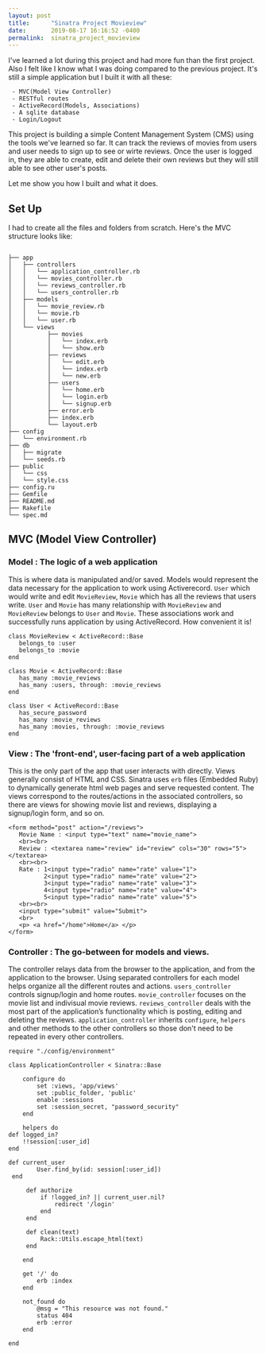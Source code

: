 ```yaml
---
layout: post
title:      "Sinatra Project Movieview"
date:       2019-08-17 16:16:52 -0400
permalink:  sinatra_project_movieview
---
```


 I've learned a lot during this project and had more fun than the first project. Also I felt like I know what I was doing compared to the previous project. It's still a simple application but I built it with all these:
 
```
 - MVC(Model View Controller)
 - RESTful routes
 - ActiveRecord(Models, Associations)
 - A sqlite database
 - Login/Logout
 ```
 
 This project is building a simple Content Management System (CMS) using the tools we've learned so far.
 It can track the reviews of movies from users and user needs to sign up to see or wirte reviews. Once the user is logged in, they are able to create, edit and delete their own reviews but they will still able to see other user's posts.
 
 Let me show you how I built and what it does.
 
## Set Up

I had to create all the files and folders from scratch. Here's the MVC structure looks like:
 ```
 
├── app
│   ├── controllers
│   │   └── application_controller.rb
│   │   └── movies_controller.rb
│   │   └── reviews_controller.rb
│   │   └── users_controller.rb
│   ├── models
│   │   └── movie_review.rb
│   │   └── movie.rb
│   │   └── user.rb
│   └── views
│          ├── movies
│          │   └── index.erb
│          │   └── show.erb
│          ├── reviews
│          │   └── edit.erb
│          │   └── index.erb
│          │   └── new.erb
│          ├── users
│          │   └── home.erb
│          │   └── login.erb
│          │   └── signup.erb
│          ├── error.erb
│          ├── index.erb
│          └── layout.erb
├── config
│   └── environment.rb
├── db
│   ├── migrate
│   └── seeds.rb
├── public
│   └── css
│   └── style.css
├── config.ru
├── Gemfile
├── README.md
├── Rakefile
└── spec.md

```


## MVC (Model View Controller)

### Model  :  The logic of a web application

 This is where data is manipulated and/or saved. Models would represent the data necessary for the application to work using Activerecord. `User` which would write and edit `MovieReview`, `Movie` which has all the reviews that users write. `User` and `Movie` has many relationship with `MovieReview` and `MovieReview` belongs to `User` and `Movie`. These associations work and successfully runs application by using ActiveRecord. How convenient it is!
 
 ```
 class MovieReview < ActiveRecord::Base
    belongs_to :user
    belongs_to :movie
end

class Movie < ActiveRecord::Base
    has_many :movie_reviews
    has_many :users, through: :movie_reviews
end

class User < ActiveRecord::Base
    has_secure_password
    has_many :movie_reviews
    has_many :movies, through: :movie_reviews
end
```


### View : The 'front-end', user-facing part of a web application

This is the only part of the app that user interacts with directly. Views generally consist of HTML and CSS. Sinatra uses `erb` files (Embedded Ruby) to dynamically generate html web pages and serve requested content. The views correspond to the routes/actions in the associated controllers, so there are views for showing movie list and reviews, displaying a signup/login form, and so on.

```
<form method="post" action="/reviews">
   Movie Name : <input type="text" name="movie_name">
   <br><br>
   Review : <textarea name="review" id="review" cols="30" rows="5"></textarea>
   <br><br>
   Rate : 1<input type="radio" name="rate" value="1">
          2<input type="radio" name="rate" value="2">
          3<input type="radio" name="rate" value="3">
          4<input type="radio" name="rate" value="4">
          5<input type="radio" name="rate" value="5">
   <br><br>
   <input type="submit" value="Submit">
   <br>
   <p> <a href="/home">Home</a> </p>
</form>
```


### Controller : The go-between for models and views.

The controller relays data from the browser to the application, and from the application to the browser. Using separated controllers for each model helps organize all the different routes and actions. `users_controller` controls signup/login and home routes. `movie_controller` focuses on the movie list and indivisual movie reviews. `reviews_controller` deals with the most part of the application’s functionality which is posting, editing and deleting the reviews. `application_controller` inherits `configure`, `helpers` and other methods to the other controllers so those don't need to be repeated in every other controllers.

```
require "./config/environment"

class ApplicationController < Sinatra::Base

    configure do
        set :views, 'app/views'
        set :public_folder, 'public'
        enable :sessions
        set :session_secret, "password_security"
    end

    helpers do
def logged_in?
    !!session[:user_id]
end

def current_user
		User.find_by(id: session[:user_id])
 end

     def authorize
         if !logged_in? || current_user.nil?
             redirect '/login'
         end
     end

     def clean(text)
         Rack::Utils.escape_html(text)
     end

	end

    get '/' do
        erb :index
    end

    not_found do
        @msg = "This resource was not found."
        status 404
        erb :error
    end

end
```
